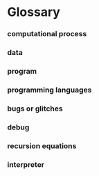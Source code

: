 # Glossary

### computational process
### data
### program
### programming languages
### bugs or glitches
### debug
### recursion equations
### interpreter